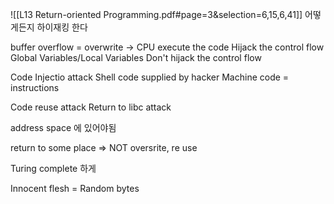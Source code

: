 ![[L13 Return-oriented Programming.pdf#page=3&selection=6,15,6,41]]
어떻게든지 하이재킹 한다

buffer overflow = overwrite -> CPU execute the code
Hijack the control flow
Global Variables/Local Variables
Don't hijack the control flow

Code Injectio attack
	Shell code supplied by hacker
	Machine code = instructions

Code reuse attack
Return to libc attack

address space 에 있어야됨

return to some place => NOT oversrite, re use

Turing complete 하게

Innocent flesh = Random bytes